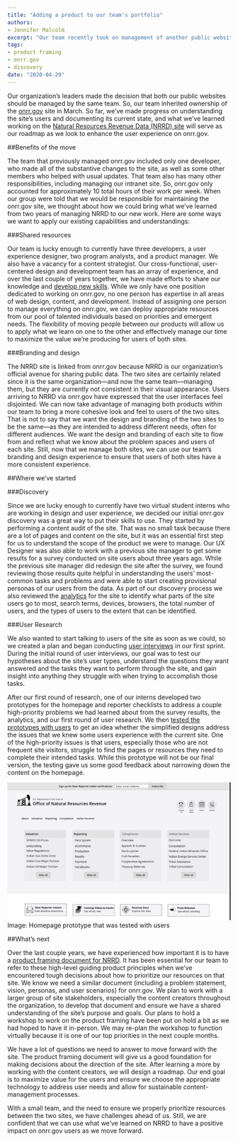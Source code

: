 ```yaml
---
title: "Adding a product to our team's portfolio"
authors:
- Jennifer Malcolm
excerpt: "Our team recently took on management of another public website. This post discusses how we'll apply what we've learned from our previous work, how we approached our initial discovery, and what we've prioritized for our next efforts."
tags:
- product framing
- onrr.gov
- discovery
date: "2020-04-29"
---
```


Our organization’s leaders made the decision that both our public websites should be managed by the same team. So, our team inherited ownership of the [onrr.gov](https://onrr.gov) site in March. So far, we’ve made progress on understanding the site’s users and documenting its current state, and what we’ve learned working on the [Natural Resources Revenue Data (NRRD) site](revenuedata.doi.gov) will serve as our roadmap as we look to enhance the user experience on onrr.gov.

##Benefits of the move

The team that previously managed onrr.gov included only one developer, who made all of the substantive changes to the site, as well as some other members who helped with usual updates. That team also has many other responsibilities, including managing our intranet site. So, onrr.gov only accounted for approximately 10 total hours of their work per week. When our group were told that we would be responsible for maintaining the onrr.gov site, we thought about how we could bring what we’ve learned from two years of managing NRRD to our new work. Here are some ways we want to apply our existing capabilities and understandings:

###Shared resources

Our team is lucky enough to currently have three developers, a user experience designer, two program analysts, and a product manager. We also have a vacancy for a content strategist. Our cross-functional, user-centered design and development team has an array of experience, and over the last couple of years together, we have made efforts to share our knowledge and [develop new skills](https://revenuedata.doi.gov/blog/training-update/).  While we only have one position dedicated to working on onrr.gov, no one person has expertise in all areas of web design, content, and development. Instead of assigning one person to manage everything on onrr.gov, we can deploy appropriate resources from our pool of talented individuals based on priorities and emergent needs. The flexibility of moving people between our products will allow us to apply what we learn on one to the other and effectively manage our time to maximize the value we’re producing for users of both sites.

###Branding and design

The NRRD site is linked from onrr.gov because NRRD is our organization’s official avenue for sharing public data. The two sites are certainly related since it is the same organization—and now the same team—managing them, but they are currently not consistent in their visual appearance. Users arriving to NRRD via onrr.gov have expressed that the user interfaces feel disjointed. We can now take advantage of managing both products within our team to bring a more cohesive look and feel to users of the two sites. That is not to say that we want the design and branding of the two sites to be the same—as they are intended to address different needs, often for different audiences. We want the design and branding of each site to flow from and reflect what we know about the problem spaces and users of each site. Still, now that we manage both sites, we can use our team’s branding and design experience to ensure that users of both sites have a more consistent experience.

##Where we’ve started

###Discovery

Since we are lucky enough to currently have two virtual student interns who are working in design and user experience, we decided our initial onrr.gov discovery was a great way to put their skills to use. They started by performing a content audit of the site. That was no small task because there are a lot of pages and content on the site, but it was an essential first step for us to understand the scope of the product we were to manage. Our UX Designer was also able to work with a previous site manager to get some results for a survey conducted on site users about three years ago. While the previous site manager did redesign the site after the survey, we found reviewing those results quite helpful in understanding the users’ most-common tasks and problems and were able to start creating provisional personas of our users from the data. As part of our discovery process we also reviewed the [analytics](https://github.com/ONRR/onrr.gov-site/wiki/Analytics) for the site to identify what parts of the site users go to most, search terms, devices, browsers, the total number of users, and the types of users to the extent that can be identified.

###User Research

We also wanted to start talking to users of the site as soon as we could, so we created a plan and began conducting [user interviews](https://github.com/ONRR/research/tree/master/onnr-dot-gov-research/01_initial-discovery) in our first sprint. During the initial round of user interviews, our goal was to test our hypotheses about the site’s user types, understand the questions they want answered and the tasks they want to perform through the site, and gain insight into anything they struggle with when trying to accomplish those tasks.

After our first round of research, one of our interns developed two prototypes for the homepage and reporter checklists to address a couple high-priority problems we had learned about from the survey results, the analytics, and our first round of user research. We then [tested the prototypes with users](https://github.com/ONRR/research/tree/master/onnr-dot-gov-research/02_homepage_concepts) to get an idea whether the simplified designs address the issues that we knew some users experience with the current site. One of the high-priority issues is that users, especially those who are not frequent site visitors, struggle to find the pages or resources they need to complete their intended tasks. While this prototype will not be our final version, the testing gave us some good feedback about narrowing down the content on the homepage.

![Image of a hompage prototype including four cards with links to commonly used resources throughout the site](./homepage-prototype.png)
Image: Homepage prototype that was tested with users

##What’s next

Over the last couple years, we have experienced how important it is to have a [product framing document for NRRD](https://github.com/ONRR/doi-extractives-data/wiki/Product-framing). It has been essential for our team to refer to these high-level guiding product principles when we’ve encountered tough decisions about how to prioritize our resources on that site. We know we need a similar document (including a problem statement, vision, personas, and user scenarios) for onrr.gov. We plan to work with a larger group of site stakeholders, especially the content creators throughout the organization, to develop that document and ensure we have a shared understanding of the site’s purpose and goals. Our plans to hold a workshop to work on the product framing have been put on hold a bit as we had hoped to have it in-person. We may re-plan the workshop to function virtually because it is one of our top priorities in the next couple months.

We have a lot of questions we need to answer to move forward with the site. The product framing document will give us a good foundation for making decisions about the direction of the site. After learning a more by working with the content creators, we will design a roadmap. Our end goal is to maximize value for the users and ensure we choose the appropriate technology to address user needs and allow for sustainable content-management processes.  

With a small team, and the need to ensure we properly prioritize resources between the two sites, we have challenges ahead of us. Still, we are confident that we can use what we’ve learned on NRRD to have a positive impact on onrr.gov users as we move forward.
